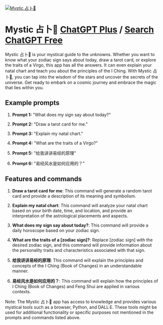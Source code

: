 
[![Mystic 占卜🔮](https://files.oaiusercontent.com/file-iwZCPZ05tq8Q3yAbA1KsJLZm?se=2123-10-17T05%3A21%3A02Z&sp=r&sv=2021-08-06&sr=b&rscc=max-age%3D31536000%2C%20immutable&rscd=attachment%3B%20filename%3D827146a7-c507-4201-af9b-7a3ee6d9fcce.png&sig=IN9Urgnbn6WPlf1ldhY01XA9RFikYgahRSmqQyb/8fI%3D)](https://chat.openai.com/g/g-2J7NZ9PiL-mystic-zhan-bu)

# Mystic 占卜🔮 [ChatGPT Plus](https://chat.openai.com/g/g-2J7NZ9PiL-mystic-zhan-bu) / [Search ChatGPT Free](https://gptcall.net/index.html#/?search=Mystic%20%E5%8D%A0%E5%8D%9C%F0%9F%94%AE)

Mystic 占卜🔮 is your mystical guide to the unknowns. Whether you want to know what your zodiac sign says about today, draw a tarot card, or explore the traits of a Virgo, this app has all the answers. It can even explain your natal chart and teach you about the principles of the I Ching. With Mystic 占卜🔮, you can tap into the wisdom of the stars and uncover the secrets of the universe. Get ready to embark on a cosmic journey and embrace the magic that lies within you.

## Example prompts

1. **Prompt 1:** "What does my sign say about today?"

2. **Prompt 2:** "Draw a tarot card for me."

3. **Prompt 3:** "Explain my natal chart."

4. **Prompt 4:** "What are the traits of a Virgo?"

5. **Prompt 5:** "给我讲讲易经的原理"

6. **Prompt 6:** "易经风水是如何应用的？"

## Features and commands

1. **Draw a tarot card for me**: This command will generate a random tarot card and provide a description of its meaning and symbolism.

2. **Explain my natal chart**: This command will analyze your natal chart based on your birth date, time, and location, and provide an interpretation of the astrological placements and aspects.

3. **What does my sign say about today?**: This command will provide a daily horoscope based on your zodiac sign.

4. **What are the traits of a [zodiac sign]?**: Replace [zodiac sign] with the desired zodiac sign, and this command will provide information about the personality traits and characteristics associated with that sign.

5. **给我讲讲易经的原理**: This command will explain the principles and concepts of the I Ching (Book of Changes) in an understandable manner.

6. **易经风水是如何应用的？**: This command will explain how the principles of I Ching (Book of Changes) and Feng Shui are applied in various contexts.

Note: The Mystic 占卜🔮 app has access to knowledge and provides various mystical tools such as a browser, Python, and DALL·E. These tools might be used for additional functionality or specific purposes not mentioned in the prompts and commands listed above.


